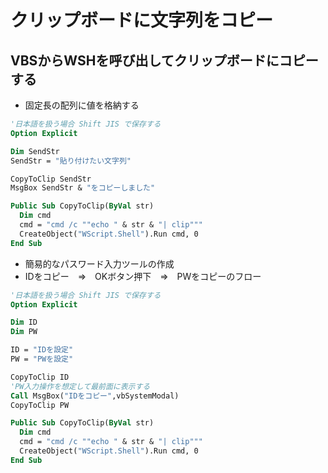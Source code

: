 # クリップボードに文字列をコピー  

## VBSからWSHを呼び出してクリップボードにコピーする  
* 固定長の配列に値を格納する
```vb
'日本語を扱う場合 Shift JIS で保存する
Option Explicit

Dim SendStr
SendStr = "貼り付けたい文字列"

CopyToClip SendStr
MsgBox SendStr & "をコピーしました"

Public Sub CopyToClip(ByVal str)
  Dim cmd
  cmd = "cmd /c ""echo " & str & "| clip"""
  CreateObject("WScript.Shell").Run cmd, 0
End Sub
```

* 簡易的なパスワード入力ツールの作成
* IDをコピー　⇒　OKボタン押下　⇒　PWをコピーのフロー
```vb
'日本語を扱う場合 Shift JIS で保存する
Option Explicit

Dim ID
Dim PW

ID = "IDを設定"
PW = "PWを設定"

CopyToClip ID
'PW入力操作を想定して最前面に表示する
Call MsgBox("IDをコピー",vbSystemModal)
CopyToClip PW

Public Sub CopyToClip(ByVal str)
  Dim cmd
  cmd = "cmd /c ""echo " & str & "| clip"""
  CreateObject("WScript.Shell").Run cmd, 0
End Sub
```
